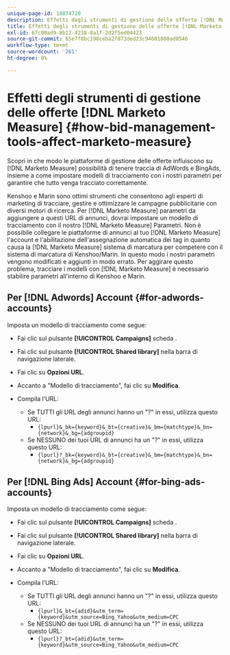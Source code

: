 ```yaml
---
unique-page-id: 18874720
description: Effetti degli strumenti di gestione delle offerte [!DNL Marketo Measure] - [!DNL Marketo Measure] - Documentazione del prodotto
title: Effetti degli strumenti di gestione delle offerte [!DNL Marketo Measure]
exl-id: 67c00ad9-8b12-4238-8a1f-2d2f5ed04423
source-git-commit: 65e7f8bc198ceba2f873ded23c94601080ad0546
workflow-type: tm+mt
source-wordcount: '261'
ht-degree: 0%

---
```


# Effetti degli strumenti di gestione delle offerte [!DNL Marketo Measure] {#how-bid-management-tools-affect-marketo-measure}

Scopri in che modo le piattaforme di gestione delle offerte influiscono su [!DNL Marketo Measure] possibilità di tenere traccia di AdWords e BingAds, insieme a come impostare modelli di tracciamento con i nostri parametri per garantire che tutto venga tracciato correttamente.

Kenshoo e Marin sono ottimi strumenti che consentono agli esperti di marketing di tracciare, gestire e ottimizzare le campagne pubblicitarie con diversi motori di ricerca. Per [!DNL Marketo Measure] parametri da aggiungere a questi URL di annunci, dovrai impostare un modello di tracciamento con il nostro [!DNL Marketo Measure] Parametri. Non è possibile collegare le piattaforme di annunci al tuo [!DNL Marketo Measure] l&#39;account e l&#39;abilitazione dell&#39;assegnazione automatica dei tag in quanto causa la [!DNL Marketo Measure] sistema di marcatura per competere con il sistema di marcatura di Kenshoo/Marin. In questo modo i nostri parametri vengono modificati e aggiunti in modo errato. Per aggirare questo problema, tracciare i modelli con [!DNL Marketo Measure] è necessario stabilire parametri all&#39;interno di Kenshoo e Marin.

## Per [!DNL Adwords] Account {#for-adwords-accounts}

Imposta un modello di tracciamento come segue:

* Fai clic sul pulsante **[!UICONTROL Campaigns]** scheda .
* Fai clic sul pulsante **[!UICONTROL Shared library]** nella barra di navigazione laterale.
* Fai clic su **Opzioni URL**.
* Accanto a &quot;Modello di tracciamento&quot;, fai clic su **Modifica**.
* Compila l’URL:

   * Se TUTTI gli URL degli annunci hanno un &quot;?&quot; in essi, utilizza questo URL:
      * `{lpurl}&_bk={keyword}&_bt={creative}&_bm={matchtype}&_bn={network}&_bg={adgroupid}`
   * Se NESSUNO dei tuoi URL di annunci ha un &quot;?&quot; in essi, utilizza questo URL:
      * `{lpurl}?_bk={keyword}&_bt={creative}&_bm={matchtype}&_bn={network}&_bg={adgroupid}`


## Per [!DNL Bing Ads] Account {#for-bing-ads-accounts}

Imposta un modello di tracciamento come segue:

* Fai clic sul pulsante **[!UICONTROL Campaigns]** scheda .
* Fai clic sul pulsante **[!UICONTROL Shared library]** nella barra di navigazione laterale.
* Fai clic su **Opzioni URL**.
* Accanto a &quot;Modello di tracciamento&quot;, fai clic su **Modifica**.
* Compila l’URL:

   * Se TUTTI gli URL degli annunci hanno un &quot;?&quot; in essi, utilizza questo URL:
      * `{lpurl}&_bt={adid}&utm_term={keyword}&utm_source=Bing_Yahoo&utm_medium=CPC`
   * Se NESSUNO dei tuoi URL di annunci ha un &quot;?&quot; in essi, utilizza questo URL:
      * `{lpurl}?_bt={adid}&utm_term={keyword}&utm_source=Bing_Yahoo&utm_medium=CPC`
